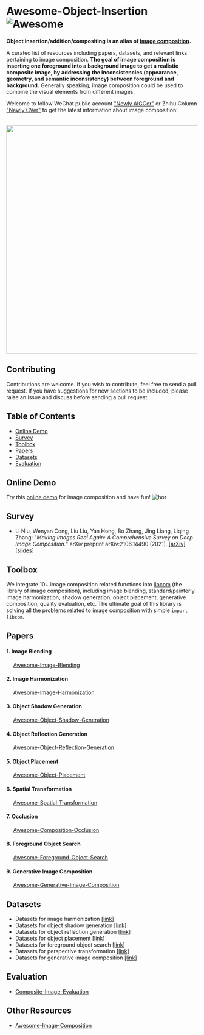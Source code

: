 # Awesome-Object-Insertion  ![Awesome](https://cdn.rawgit.com/sindresorhus/awesome/d7305f38d29fed78fa85652e3a63e154dd8e8829/media/badge.svg)

**Object insertion/addition/compositing is an alias of [image composition](https://github.com/bcmi/Awesome-Image-Composition).**

A curated list of resources including papers, datasets, and relevant links pertaining to image composition. **The goal of image composition is inserting one foreground into a background image to get a realistic composite image, by addressing the inconsistencies (appearance, geometry, and semantic inconsistency) between foreground and background.** Generally speaking, image composition could be used to combine the visual elements from different images.

Welcome to follow WeChat public account ["Newly AIGCer"](https://www.ustcnewly.com/blog.html) or Zhihu Column ["Newly CVer"](https://www.zhihu.com/column/c_1333918224900206592) to get the latest information about image composition! 

<div align="center">
</br>
<img src="https://raw.githubusercontent.com/bcmi/libcom/main/resources/image_composition_task.gif" width="600" />
</div>

## Contributing

Contributions are welcome.  If you wish to contribute, feel free to send a pull request. If you have suggestions for new sections to be included, please raise an issue and discuss before sending a pull request.

## Table of Contents
+ [Online Demo](#Online-demo)
+ [Survey](#Survey)
+ [Toolbox](#Toolbox)
+ [Papers](#Papers)
+ [Datasets](#Datasets)
+ [Evaluation](#Evaluation)

## Online Demo

Try this [online demo](https://bcmi.sjtu.edu.cn/home/niuli/demo_image_composition/) for image composition and have fun! ![hot](https://bcmi.sjtu.edu.cn/~niuli/images/fire.png)

## Survey
+ Li Niu, Wenyan Cong, Liu Liu, Yan Hong, Bo Zhang, Jing Liang, Liqing Zhang: "*Making Images Real Again: A Comprehensive Survey on Deep Image Composition.*" arXiv preprint arXiv:2106.14490 (2021). [[arXiv]](https://arxiv.org/pdf/2106.14490.pdf) [[slides]](https://www.ustcnewly.com/download/Image_composition_tutorial.pdf)


## Toolbox
We integrate 10+ image composition related functions into [libcom](https://github.com/bcmi/libcom) (the library of image composition), including image blending, standard/painterly image harmonization, shadow generation, object placement, generative composition, quality evaluation, etc. The ultimate goal of this library is solving all the problems related to image composition with simple `import libcom`.  



## Papers

#### 1. Image Blending
  &emsp;  [Awesome-Image-Blending](https://github.com/bcmi/Awesome-Image-Blending)

#### 2. Image Harmonization
  &emsp;  [Awesome-Image-Harmonization](https://github.com/bcmi/Awesome-Image-Harmonization)
 
#### 3. Object Shadow Generation
  &emsp;  [Awesome-Object-Shadow-Generation](https://github.com/bcmi/Awesome-Object-Shadow-Generation)
  
#### 4. Object Reflection Generation
  &emsp;  [Awesome-Object-Reflection-Generation](https://github.com/bcmi/Awesome-Object-Reflection-Generation)
  
#### 5. Object Placement 
  &emsp;  [Awesome-Object-Placement](https://github.com/bcmi/Awesome-Object-Placement)

#### 6. Spatial Transformation
  &emsp;  [Awesome-Spatial-Transformation](https://github.com/bcmi/Awesome-Spatial-Transformation)

#### 7. Occlusion
  &emsp;  [Awesome-Composition-Occlusion](https://github.com/bcmi/Awesome-Composition-Occlusion)

#### 8. Foreground Object Search
  &emsp;  [Awesome-Foreground-Object-Search](https://github.com/bcmi/Awesome-Foreground-Object-Search)

#### 9. Generative Image Composition
  &emsp;  [Awesome-Generative-Image-Composition](https://github.com/bcmi/Awesome-Generative-Image-Composition) 

## Datasets
+ Datasets for image harmonization [[link]](https://github.com/bcmi/Awesome-Image-Harmonization#Datasets)
+ Datasets for object shadow generation [[link]](https://github.com/bcmi/Awesome-Object-Shadow-Generation#Datasets)
+ Datasets for object reflection generation [[link]](https://github.com/bcmi/Awesome-Object-Reflection-Generation#Datasets)
+ Datasets for object placement [[link]](https://github.com/bcmi/Awesome-Object-Placement#Datasets)
+ Datasets for foreground object search [[link]](https://github.com/bcmi/Awesome-Foreground-Object-Search#Datasets)
+ Datasets for perspective transformation [[link]](https://github.com/bcmi/Awesome-Spatial-Transformation#Datasets)
+ Datasets for generative image composition [[link]](https://github.com/bcmi/Awesome-Generative-Image-Composition#Datasets)


## Evaluation

+ [Composite-Image-Evaluation](https://github.com/bcmi/Composite-Image-Evaluation)

## Other Resources
+  [Awesome-Image-Composition](https://github.com/bcmi/Awesome-Image-Composition)
